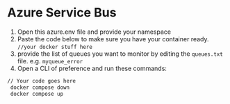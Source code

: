# Azure Service Bus

1. Open this azure.env file and provide your namespace
2. Paste the code below to make sure you have your container ready.
   `//your docker stuff here`
3. provide the list of queues you want to monitor by editing the `queues.txt` file. e.g. `myqueue_error`
4. Open a CLI of preference and run these commands:

```cmd
// Your code goes here
 docker compose down
 docker compose up
```
